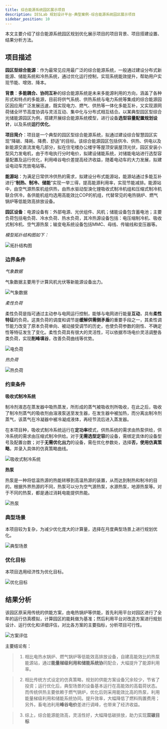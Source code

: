 ```yaml
---
title: 综合能源系统园区展示项目
description: IESLab 规划设计平台-典型案例-综合能源系统园区展示项目
sidebar_position: 10
---
```


本文主要介绍了综合能源系统园区规划优化展示项目的项目背景、项目搭建设置、结果分析方法。

## 项目描述

**园区型综合能源**：作为最常见应用最广泛的综合能源系统，一般通过建设分布式新能源、储能系统和冷热系统，通过优化运行控制，实现系统能效提升，帮助用户实现节能、增效、降本。

**背景**：**多能耦合、协同互补**的综合能源系统是未来多能源利用的方向，涵盖了各种形式和特点的多能源，目前将供气系统、供热系统与电力系统等集成的综合能源园区因应用广泛发展迅速，既实现电力、燃气、供热等一体化多能互补，又实现源网荷储全环节高度协调与灵活互动、集中化与分布式相互结合。以某典型园区型综合光储能源园区为例，搭建开展综合能源系统模型，进行设备**选型容量配置规划设计**，以及系统**运行优化**。

**项目简介**：项目是一个典型的园区型综合能源系统，拟通过建设综合智慧园区实现“降碳、降耗、降费、舒适”的目标。该综合能源园区包括供冷、供热、供电以及新能源交直流发电几部分，拟在住宅楼办公楼宇等屋顶安装屋顶光伏，园区安装小型风力发电机，由于市电执行分时电价，拟建设储能系统，对储能电站进行选型容量配置及运行优化，利用峰谷电价差提高经济收益，随着电动车的大力发展，拟建设电动车充放电站等。

**能源站**：为满足日常供冷供热的需求，拟建设分布式能源站，能源站通过多能互补进行“**制热、制冷、储能**”实现一举三得，提高能源利用率，实现节能减排。能源站中，由空气源热泵机组供热，由热水驱动型溴化锂吸收式制冷机组和压缩式制冷机联合供冷，各供能机组均选用高能效比COP的机组，代替常见的电热锅炉、燃气锅炉等低能效高排放设备。


**园区设备**：电源设备有：外部电源、光伏组件、风机；储能设备包含蓄电池；主要负荷包括电负荷、冷水负荷、热水负荷，其冷热源设备包括：电压缩制冷机、吸收式制冷机、空气源热泵；输变电系统设备包括MMC、母线、传输线和变压器等。

*模型拓扑结构图如下：*

![拓扑结构图](./topology.png "拓扑结构图")


### 边界条件

*气象数据*

气象数据主要用于计算风机光伏等新能源设备出力。

![气象数据](./meteorology.png "气象数据")


*柔性负荷*

柔性负荷是指可通过主动参与电网运行控制，能够与电网进行能量**互动**，具有**柔性特征**的负荷。这类负荷的调度和调节是**缓解供需侧矛盾**的重要手段之一，其柔性调节能力改变了原本负荷单向、被动接受调节的历史，也使负荷参数的刚性、不确定性等特征发生了变化。柔性负荷具有很大的灵活性，可以依据市场电价灵活调整各类负荷，实现**削峰填谷**，改善负荷曲线等优势。

![电负荷](./image2.png "电负荷")

*热负荷*

![热负荷](./image3.png "热负荷")


### 约束条件


**吸收式制冷系统**

制冷剂液态在蒸发器中吸热蒸发，所形成的蒸气被吸收剂所吸收，在此之后，吸收了制冷剂蒸气的吸收剂由溶液泵送至发生器，在发生器中被加热，而分离出制冷剂蒸气，该蒸气在冷凝器中被冷凝成液体，再经节流后进入蒸发器。

在本项目种，吸收式制冷系统运行在**定功率**模式，供热系统的需求由热泵供给，供冷系统的需求由压缩式制冷供给。对于**无需选型定容**的设备，需绑定具体的设备型号及配置台数；对于**无需优化出力**的设备，需在优化参数处，选择**否，使用仿真策略**，并录入具体的仿真策略曲线。

![吸收式制冷系统](./AC.png "吸收式制冷系统")

**热泵**

热泵是一种将低温热源的热能转移到高温热源的装置，从而达到制热和制冷的目的。根据外界热源的不同，热泵可以分为空气源热泵，水源热泵，地源热泵等。对于不同的热泵，都是通过消耗电能提供热能。

![热泵](./HP.png "热泵")

### 典型场景

本项目较为复杂，为减少优化庞大的计算量，选择在月度典型场景上进行规划优化。

![典型场景](./typical.png "典型场景")

### 优化目标

本项目选用经济性为优化目标。

![优化目标](./optimization.png "优化目标")

## 结果分析

该园区原采用传统的供能方案，由电热锅炉等供能，首先利用平台对园区进行了全年的运行仿真模拟，计算园区的能耗做为基准；然后利用平台对改造方案进行规划设计、运行优化和详细评估，对比各方案的主要指标，分析项目可行性。

![方案评估](./evaluation.png "方案评估")

主要结论有：

>1. 相比电热水锅炉、燃气锅炉等低能效高排放设备，自建高能效比的热泵能源站，通过**能量梯级利用和储能系统协**同配合，大幅提升了能源利用率。

>2. 相比传统方式设定的仿真策略，规划的供能方案设备冗余较少，节省了投资；运行优化后，典型场景的设备基本运行在高能效的高载荷状态。而传统供热主要依赖于燃气锅炉，优化后则采用能效比高的热泵，利用能量梯级利用和储能系统协同。提升效率，大幅降低了燃料购置费用；另外，畜电池利用**峰谷电价**差进行调峰，也带来了经济收益。

>3. 综上，综合能源能效高，灵活性好，大幅降低碳排放，助力实现**双碳目标**